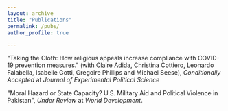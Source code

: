 ```yaml
---
layout: archive
title: "Publications"
permalink: /pubs/
author_profile: true

---
```


"Taking the Cloth: How religious appeals increase compliance with COVID-19 prevention measures." (with Claire Adida, Christina Cottiero, Leonardo Falabella, Isabelle Gotti, Gregoire Phillips and Michael Seese), *Conditionally Accepted* at *Journal of Experimental Political Science*

"Moral Hazard or State Capacity? U.S. Military Aid and Political Violence in Pakistan", *Under Review* at *World Development*. 
